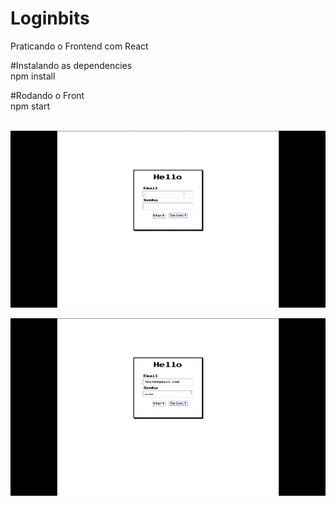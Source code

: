 # Loginbits
Praticando o Frontend com React

#Instalando as dependencies<br>
npm install<br>

#Rodando o Front<br>
npm start<br>
<br>

![alt homepage](https://github.com/K16bits/Loginbits/blob/master/screens/homepage.gif)
<br>

![alt subscribe](https://github.com/K16bits/Loginbits/blob/master/screens/subscribe.gif)
